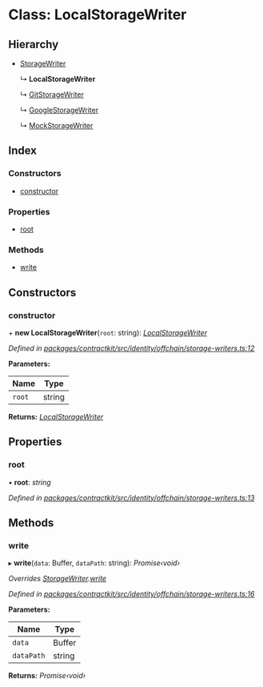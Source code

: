 # Class: LocalStorageWriter

## Hierarchy

* [StorageWriter](_identity_offchain_storage_writers_.storagewriter.md)

  ↳ **LocalStorageWriter**

  ↳ [GitStorageWriter](_identity_offchain_storage_writers_.gitstoragewriter.md)

  ↳ [GoogleStorageWriter](_identity_offchain_storage_writers_.googlestoragewriter.md)

  ↳ [MockStorageWriter](_identity_offchain_storage_writers_.mockstoragewriter.md)

## Index

### Constructors

* [constructor](_identity_offchain_storage_writers_.localstoragewriter.md#constructor)

### Properties

* [root](_identity_offchain_storage_writers_.localstoragewriter.md#root)

### Methods

* [write](_identity_offchain_storage_writers_.localstoragewriter.md#write)

## Constructors

###  constructor

\+ **new LocalStorageWriter**(`root`: string): *[LocalStorageWriter](_identity_offchain_storage_writers_.localstoragewriter.md)*

*Defined in [packages/contractkit/src/identity/offchain/storage-writers.ts:12](https://github.com/celo-org/celo-monorepo/blob/master/packages/contractkit/src/identity/offchain/storage-writers.ts#L12)*

**Parameters:**

Name | Type |
------ | ------ |
`root` | string |

**Returns:** *[LocalStorageWriter](_identity_offchain_storage_writers_.localstoragewriter.md)*

## Properties

###  root

• **root**: *string*

*Defined in [packages/contractkit/src/identity/offchain/storage-writers.ts:13](https://github.com/celo-org/celo-monorepo/blob/master/packages/contractkit/src/identity/offchain/storage-writers.ts#L13)*

## Methods

###  write

▸ **write**(`data`: Buffer, `dataPath`: string): *Promise‹void›*

*Overrides [StorageWriter](_identity_offchain_storage_writers_.storagewriter.md).[write](_identity_offchain_storage_writers_.storagewriter.md#abstract-write)*

*Defined in [packages/contractkit/src/identity/offchain/storage-writers.ts:16](https://github.com/celo-org/celo-monorepo/blob/master/packages/contractkit/src/identity/offchain/storage-writers.ts#L16)*

**Parameters:**

Name | Type |
------ | ------ |
`data` | Buffer |
`dataPath` | string |

**Returns:** *Promise‹void›*
